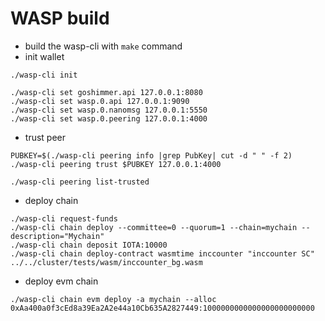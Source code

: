 # WASP build
 * build the wasp-cli with `make` command
 * init wallet 
```
./wasp-cli init

./wasp-cli set goshimmer.api 127.0.0.1:8080
./wasp-cli set wasp.0.api 127.0.0.1:9090
./wasp-cli set wasp.0.nanomsg 127.0.0.1:5550
./wasp-cli set wasp.0.peering 127.0.0.1:4000
```

 * trust peer
```
PUBKEY=$(./wasp-cli peering info |grep PubKey| cut -d " " -f 2)
./wasp-cli peering trust $PUBKEY 127.0.0.1:4000

./wasp-cli peering list-trusted
```
 
 * deploy chain
 ```
./wasp-cli request-funds
./wasp-cli chain deploy --committee=0 --quorum=1 --chain=mychain --description="Mychain"
./wasp-cli chain deposit IOTA:10000
./wasp-cli chain deploy-contract wasmtime inccounter "inccounter SC" ../../cluster/tests/wasm/inccounter_bg.wasm
```
 * deploy evm chain
 ```
 ./wasp-cli chain evm deploy -a mychain --alloc 0xAa400a0f3cEd8a39Ea2A2e44a10Cb635A2827449:1000000000000000000000000
 ```
 
